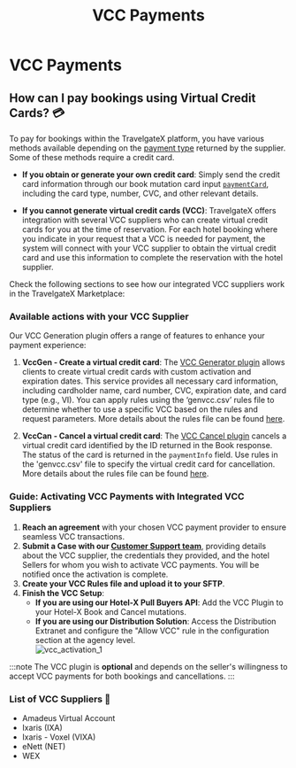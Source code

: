 ﻿---
sidebar_position: 4
title: "VCC Payments"
---
# VCC Payments

## How can I pay bookings using Virtual Credit Cards? 💳

To pay for bookings within the TravelgateX platform, you have various methods available depending on the [payment type](/kb/faqs/faqs-price/payment-types-at-tgx) returned by the supplier. Some of these methods require a credit card.

- **If you obtain or generate your own credit card**: Simply send the credit card information through our book mutation card input [`paymentCard`](/api/types/inputs/hotel-book-input), including the card type, number, CVC, and other relevant details.

- **If you cannot generate virtual credit cards (VCC)**: TravelgateX offers integration with several VCC suppliers who can create virtual credit cards for you at the time of reservation. For each hotel booking where you indicate in your request that a VCC is needed for payment, the system will connect with your VCC supplier to obtain the virtual credit card and use this information to complete the reservation with the hotel supplier. 

Check the following sections to see how our integrated VCC suppliers work in the TravelgateX Marketplace:

### Available actions with your VCC Supplier

Our VCC Generation plugin offers a range of features to enhance your payment experience:

1. **VccGen - Create a virtual credit card**: The [VCC Generator plugin](/docs/apis/for-buyers/hotel-x-pull-buyers-api/plugins/virtual-credit-card) allows clients to create virtual credit cards with custom activation and expiration dates. This service provides all necessary card information, including cardholder name, card number, CVC, expiration date, and card type (e.g., VI). You can apply rules using the ‘genvcc.csv’ rules file to determine whether to use a specific VCC based on the rules and request parameters. More details about the rules file can be found [here](/docs/apis/for-buyers/hotel-x-pull-buyers-api/plugins/virtual-credit-card#file-format-specification).

2. **VccCan - Cancel a virtual credit card**: The [VCC Cancel plugin](/docs/apis/for-buyers/hotel-x-pull-buyers-api/plugins/virtual-credit-card) cancels a virtual credit card identified by the ID returned in the Book response. The status of the card is returned in the `paymentInfo` field. Use rules in the 'genvcc.csv' file to specify the virtual credit card for cancellation. More details about the rules file can be found [here](/docs/apis/for-buyers/hotel-x-pull-buyers-api/plugins/virtual-credit-card#file-format-specification).


### Guide: Activating VCC Payments with Integrated VCC Suppliers

1. **Reach an agreement** with your chosen VCC payment provider to ensure seamless VCC transactions.
2. **Submit a Case with our [Customer Support team](https://app.travelgate.com/support)**, providing details about the VCC supplier, the credentials they provided, and the hotel Sellers for whom you wish to activate VCC payments. You will be notified once the activation is complete.
3. **Create your VCC Rules file and upload it to your SFTP**.
4. **Finish the VCC Setup**:
    - **If you are using our Hotel-X Pull Buyers API**: Add the VCC Plugin to your Hotel-X Book and Cancel mutations.
    - **If you are using our Distribution Solution**: Access the Distribution Extranet and configure the "Allow VCC" rule in the configuration section at the agency level.  
      ![vcc_activation_1](https://storage.travelgate.com/kbase/vcc_activation_1.jpg)

:::note
The VCC plugin is **optional** and depends on the seller's willingness to accept VCC payments for both bookings and cancellations.
:::


### List of VCC Suppliers 📑

- Amadeus Virtual Account
- Ixaris (IXA)
- Ixaris - Voxel (VIXA)
- eNett (NET)
- WEX

<TipContactCustomerCare/>